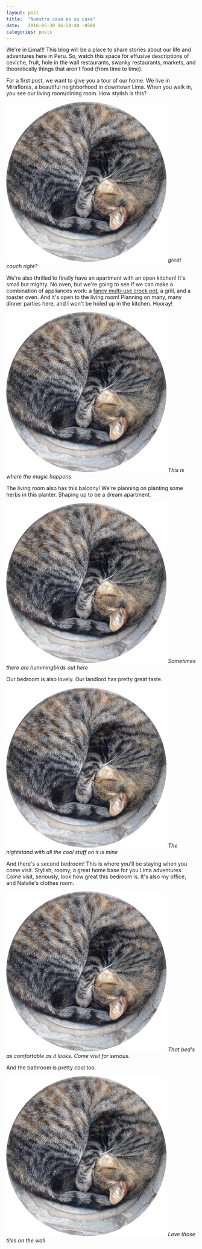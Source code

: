 ```yaml
---
layout: post
title:  "Nuestra casa es su casa"
date:   2016-05-30 16:59:40 -0500
categories: posts
---
```

We're in Lima!!! This blog will be a place to share stories about our life and adventures here in Peru. So, watch this space for effusive descriptions of ceviche, fruit, hole in the wall restaurants, swanky restaurants, markets, and theoretically things that aren't food (from time to time).

For a first post, we want to give you a tour of our home. We live in Miraflores, a beautiful neighborhood in downtown Lima. When you walk in, you see our living room/dining room. How stylish is this?

![](/assets/img/circle-cat.png)
*great couch right?*

We're also thrilled to finally have an apartment with an open kitchen! It's small but mighty. No oven, but we're going to see if we can make a combination of appliances work: a [fancy multi-use crock pot](http://www.cnet.com/products/ninja-cooking-system/), a grill, and a toaster oven. And it's open to the living room! Planning on many, many dinner parties here, and I won't be holed up in the kitchen. Hooray!

![](/assets/img/circle-cat.png)
*This is where the magic happens*

The living room also has this balcony! We're planning on planting some herbs in this planter. Shaping up to be a dream apartment.

![](/assets/img/circle-cat.png)
*Sometimes there are hummingbirds out here*

Our bedroom is also lovely. Our landlord has pretty great taste.

![](/assets/img/circle-cat.png)
*The nightstand with all the cool stuff on it is mine*

And there's a second bedroom! This is where you'll be staying when you come visit. Stylish, roomy, a great home base for you Lima adventures. Come visit, seriously, look how great this bedroom is. It's also my office, and Natalie's clothes room.

![](/assets/img/circle-cat.png)
*That bed's as comfortable as it looks. Come visit for serious.*

And the bathroom is pretty cool too.

![](/assets/img/circle-cat.png)
*Love those tiles on the wall*


